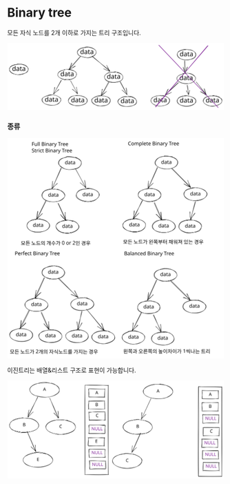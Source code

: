 # Binary tree

모든 자식 노드를 2개 이하로 가지는 트리 구조입니다.

<img src="../../.gitbook/assets/file.drawing (2).svg" alt="" class="gitbook-drawing">

### 종류

<img src="../../.gitbook/assets/file.drawing (1) (10).svg" alt="" class="gitbook-drawing">

이진트리는 배열&리스트 구조로 표현이 가능합니다.

<img src="../../.gitbook/assets/file.drawing (1).svg" alt="" class="gitbook-drawing">

